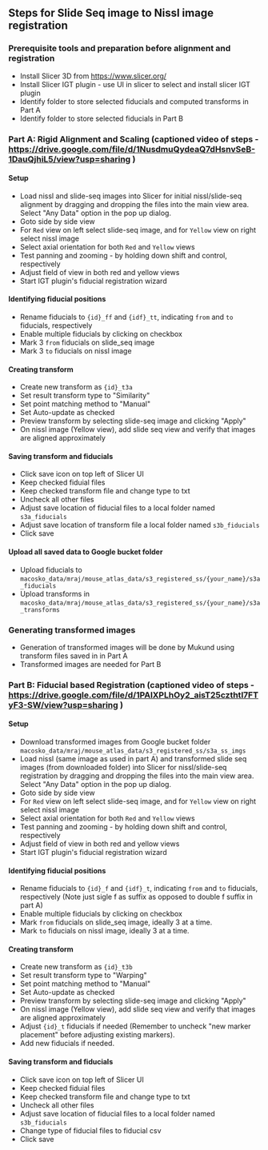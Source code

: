 ## Steps for Slide Seq image to Nissl image registration

### Prerequisite tools and preparation before alignment and registration

- Install Slicer 3D from https://www.slicer.org/
- Install Slicer IGT plugin - use UI in slicer to select and install slicer IGT plugin
- Identify folder to store selected fiducials and computed transforms in Part A
- Identify folder to store selected fiducials in Part B

### Part A: Rigid Alignment and Scaling (captioned video of steps - https://drive.google.com/file/d/1NusdmuQydeaQ7dHsnvSeB-1DauQjhiL5/view?usp=sharing )

#### Setup
- Load nissl and slide-seq images into Slicer for initial nissl/slide-seq alignment by dragging and dropping the files into the main view area. Select "Any Data" option in the pop up dialog.
- Goto side by side view
- For `Red` view on left select slide-seq image, and for `Yellow` view on right select nissl image
- Select axial orientation for both `Red` and `Yellow` views
- Test panning and zooming - by holding down shift and control, respectively
- Adjust field of view in both red and yellow views
- Start IGT plugin's fiducial registration wizard

#### Identifying fiducial positions
- Rename fiducials to `{id}_ff` and `{idf}_tt`, indicating `from` and `to` fiducials, respectively
- Enable multiple fiducials by clicking on checkbox
- Mark 3 `from` fiducials on slide_seq image
- Mark 3 `to` fiducials on nissl image

#### Creating transform
- Create new transform as `{id}_t3a`
- Set result transform type to "Similarity"
- Set point matching method to "Manual"
- Set Auto-update as checked
- Preview transform by selecting slide-seq image and clicking "Apply"
- On nissl image (Yellow view), add slide seq view and verify that images are aligned approximately

#### Saving transform and fiducials
- Click save icon on top left of Slicer UI
- Keep checked fiduial files
- Keep checked transform file and change type to txt
- Uncheck all other files 
- Adjust save location of fiducial files to a local folder named `s3a_fiducials`
- Adjust save location of transform file a local folder named `s3b_fiducials`
- Click save

#### Upload all saved data to Google bucket folder
- Upload fiducials to `macosko_data/mraj/mouse_atlas_data/s3_registered_ss/{your_name}/s3a_fiducials`
- Upload transforms in `macosko_data/mraj/mouse_atlas_data/s3_registered_ss/{your_name}/s3a_transforms`

### Generating transformed images
- Generation of transformed images will be done by Mukund using transform files saved in in Part A
- Transformed images are needed for Part B

### Part B: Fiducial based Registration (captioned video of steps - https://drive.google.com/file/d/1PAIXPLhOy2_aisT25czthtl7FTyF3-SW/view?usp=sharing )

#### Setup
- Download transformed images from Google bucket folder `macosko_data/mraj/mouse_atlas_data/s3_registered_ss/s3a_ss_imgs`
- Load nissl (same image as used in part A) and transformed slide seq images (from downloaded folder) into Slicer for nissl/slide-seq registration by dragging and dropping the files into the main view area. Select "Any Data" option in the pop up dialog.
- Goto side by side view
- For `Red` view on left select slide-seq image, and for `Yellow` view on right select nissl image
- Select axial orientation for both `Red` and `Yellow` views
- Test panning and zooming - by holding down shift and control, respectively
- Adjust field of view in both red and yellow views
- Start IGT plugin's fiducial registration wizard

#### Identifying fiducial positions
- Rename fiducials to `{id}_f` and `{idf}_t`, indicating `from` and `to` fiducials, respectively (Note just sigle f as suffix as opposed to double f suffix in part A)
- Enable multiple fiducials by clicking on checkbox
- Mark `from` fiducials on slide_seq image, ideally 3 at a time.
- Mark `to` fiducials on nissl image, ideally 3 at a time.

#### Creating transform
- Create new transform as `{id}_t3b`
- Set result transform type to "Warping"
- Set point matching method to "Manual"
- Set Auto-update as checked
- Preview transform by selecting slide-seq image and clicking "Apply"
- On nissl image (Yellow view), add slide seq view and verify that images are aligned approximately
- Adjust `{id}_t` fiducials if needed (Remember to uncheck "new marker placement" before adjusting existing markers).
- Add new fiducials if needed.

#### Saving transform and fiducials
- Click save icon on top left of Slicer UI
- Keep checked fiduial files
- Keep checked transform file and change type to txt
- Uncheck all other files 
- Adjust save location of fiducial files to a local folder named `s3b_fiducials`
- Change type of fiducial files to fiducial csv
- Click save

